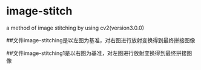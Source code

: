 # image-stitch
a method of image stitching by using cv2(version3.0.0)

##文件image-stitching是以左图为基准，对右图进行放射变换得到最终拼接图像

##文件image-stitching1是以右图为基准，对左图进行放射变换得到最终拼接图像
